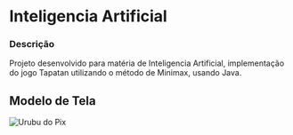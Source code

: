# Inteligencia Artificial

### Descrição
Projeto desenvolvido para matéria de Inteligencia Artificial, implementação do jogo Tapatan utilizando o método de Minimax, usando Java.

## Modelo de Tela
![Urubu do Pix](https://github.com/MacedoCZY/IA-I-Tapatan-Minimax/blob/main/Tela.PNG)
